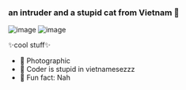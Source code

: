 ### an intruder and a stupid cat from Vietnam 👋

![image](https://bit.ly/3CKC0Zk)
![image](https://bit.ly/3CKC0Zk)

✨cool stuff✨

- 🔭 Photographic
- 🌱 Coder is stupid in vietnamesezzz
- 🤞  Fun fact: Nah

